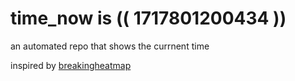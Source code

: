 # time_now is (( 1717801200434 ))

an automated repo that shows the currnent time

inspired by [breakingheatmap](https://github.com/breakingheatmap/breakingheatmap)